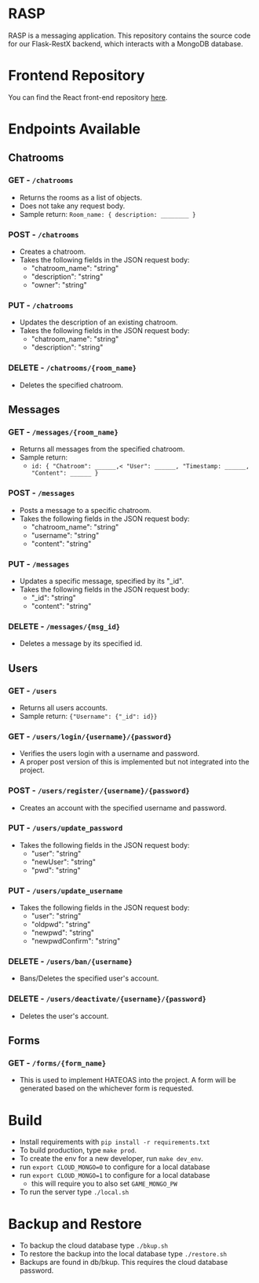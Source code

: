 # RASP
RASP is a messaging application. This repository contains the source code for our Flask-RestX backend, which interacts with a MongoDB database. 

# Frontend Repository
You can find the React front-end repository [here](https://github.com/abeeds/RASP_Front_End).

# Endpoints Available
## Chatrooms
### GET - `/chatrooms`
- Returns the rooms as a list of objects.
- Does not take any request body.
- Sample return: `Room_name: { description: ________ }`

### POST - `/chatrooms`
- Creates a chatroom.
- Takes the following fields in the JSON request body:
  - "chatroom_name": "string"
  - "description": "string"
  - "owner": "string"

### PUT - `/chatrooms`
- Updates the description of an existing chatroom.
- Takes the following fields in the JSON request body:
  - "chatroom_name": "string"
  - "description": "string"

### DELETE - `/chatrooms/{room_name}`
- Deletes the specified chatroom.

## Messages
### GET - `/messages/{room_name}`
- Returns all messages from the specified chatroom.
- Sample return:
  -  `id: {
"Chatroom": ______,<
"User": ______,
"Timestamp: ______,
"Content": ______
}`

### POST - `/messages`
- Posts a message to a specific chatroom.
- Takes the following fields in the JSON request body:
  - "chatroom_name": "string"
  - "username": "string"
  - "content": "string"

### PUT - `/messages`
- Updates a specific message, specified by its "_id".
- Takes the following fields in the JSON request body:
  - "_id": "string"
  - "content": "string"

### DELETE - `/messages/{msg_id}`
- Deletes a message by its specified id.

## Users
### GET - `/users`
- Returns all users accounts.
- Sample return: `{"Username": {"_id": id}}`

### GET - `/users/login/{username}/{password}`
- Verifies the users login with a username and password.
- A proper post version of this is implemented but not integrated into the project.

### POST - `/users/register/{username}/{password}`
- Creates an account with the specified username and password.

### PUT - `/users/update_password`
- Takes the following fields in the JSON request body:
  - "user": "string"
  - "newUser": "string"
  - "pwd": "string"

### PUT - `/users/update_username`
- Takes the following fields in the JSON request body:
  - "user": "string"
  - "oldpwd": "string"
  - "newpwd": "string"
  - "newpwdConfirm": "string"

### DELETE - `/users/ban/{username}`
- Bans/Deletes the specified user's account.

### DELETE - `/users/deactivate/{username}/{password}`
- Deletes the user's account.

## Forms
### GET - `/forms/{form_name}`
- This is used to implement HATEOAS into the project. A form will be generated based on the whichever form is requested.

# Build
- Install requirements with `pip install -r requirements.txt`
- To build production, type `make prod`.
- To create the env for a new developer, run `make dev_env`.
- run `export CLOUD_MONGO=0` to configure for a local database
- run `export CLOUD_MONGO=1` to configure for a local database
  - this will require you to also set `GAME_MONGO_PW`
- To run the server type `./local.sh`

# Backup and Restore
- To backup the cloud database type `./bkup.sh` <br>
- To restore the backup into the local database type `./restore.sh` <br>
- Backups are found in db/bkup. This requires the cloud database password.
